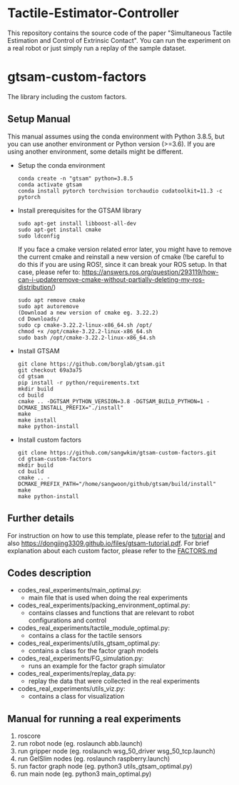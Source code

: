 # Tactile-Estimator-Controller

This repository contains the source code of the paper "Simultaneous Tactile Estimation and Control of Extrinsic Contact". You can run the experiment on a real robot or just simply run a replay of the sample dataset.

# gtsam-custom-factors

The library including the custom factors.

## Setup Manual

This manual assumes using the conda environment with Python 3.8.5, but you can use another environment or Python version (>=3.6). If you are using another environment, some details might be different.

- Setup the conda environment

  ```   
  conda create -n "gtsam" python=3.8.5
  conda activate gtsam
  conda install pytorch torchvision torchaudio cudatoolkit=11.3 -c pytorch
  ```
  
- Install prerequisites for the GTSAM library

  ```
  sudo apt-get install libboost-all-dev
  sudo apt-get install cmake
  sudo ldconfig
  ```
  
  If you face a cmake version related error later, you might have to remove the current cmake and reinstall a new version of cmake (!be careful to do this if you are using ROS!, since it can break your ROS setup. In that case, please refer to: https://answers.ros.org/question/293119/how-can-i-updateremove-cmake-without-partially-deleting-my-ros-distribution/)
  
  ```
  sudo apt remove cmake
  sudo apt autoremove
  (Download a new version of cmake eg. 3.22.2)
  cd Downloads/
  sudo cp cmake-3.22.2-linux-x86_64.sh /opt/
  chmod +x /opt/cmake-3.22.2-linux-x86_64.sh 
  sudo bash /opt/cmake-3.22.2-linux-x86_64.sh
  ```
  
- Install GTSAM

  ```
  git clone https://github.com/borglab/gtsam.git
  git checkout 69a3a75
  cd gtsam
  pip install -r python/requirements.txt 
  mkdir build
  cd build
  cmake .. -DGTSAM_PYTHON_VERSION=3.8 -DGTSAM_BUILD_PYTHON=1 -DCMAKE_INSTALL_PREFIX="./install"
  make
  make install
  make python-install
  ```
  
- Install custom factors

  ```
  git clone https://github.com/sangwkim/gtsam-custom-factors.git
  cd gtsam-custom-factors
  mkdir build
  cd build
  cmake .. -DCMAKE_PREFIX_PATH="/home/sangwoon/github/gtsam/build/install"
  make
  make python-install
  ```

## Further details

For instruction on how to use this template, please refer to the [tutorial](TUTORIAL.md) and also https://dongjing3309.github.io/files/gtsam-tutorial.pdf. For brief explanation about each custom factor, please refer to the [FACTORS.md](FACTORS.md)


## Codes description

- codes_real_experiments/main_optimal.py:
  - main file that is used when doing the real experiments
- codes_real_experiments/packing_environment_optimal.py:
  - contains classes and functions that are relevant to robot configurations and control
- codes_real_experiments/tactile_module_optimal.py:
  - contains a class for the tactile sensors
- codes_real_experiments/utils_gtsam_optimal.py:
  - contains a class for the factor graph models
- codes_real_experiments/FG_simulation.py:
  - runs an example for the factor graph simulator
- codes_real_experiments/replay_data.py:
  - replay the data that were collected in the real experiments
- codes_real_experiments/utils_viz.py:
  - contains a class for visualization

## Manual for running a real experiments

1. roscore
2. run robot node (eg. roslaunch abb.launch)
3. run gripper node (eg. roslaunch wsg_50_driver wsg_50_tcp.launch)
4. run GelSlim nodes (eg. roslaunch raspberry.launch)
5. run factor graph node (eg. python3 utils_gtsam_optimal.py)
6. run main node (eg. python3 main_optimal.py)
